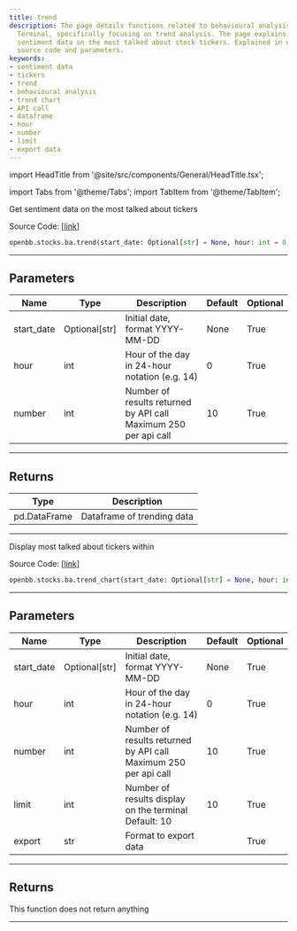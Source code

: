 ```yaml
---
title: trend
description: The page details functions related to behavioural analysis with OpenBB
  Terminal, specifically focusing on trend analysis. The page explains how to generate
  sentiment data on the most talked about stock tickers. Explained in detail with
  source code and parameters.
keywords:
- sentiment data
- tickers
- trend
- behavioural analysis
- trend chart
- API call
- dataframe
- hour
- number
- limit
- export data
---
```


import HeadTitle from '@site/src/components/General/HeadTitle.tsx';

<HeadTitle title="stocks.ba.trend - Reference | OpenBB SDK Docs" />

import Tabs from '@theme/Tabs';
import TabItem from '@theme/TabItem';

<Tabs>
<TabItem value="model" label="Model" default>

Get sentiment data on the most talked about tickers

Source Code: [[link](https://github.com/OpenBB-finance/OpenBBTerminal/tree/main/openbb_terminal/common/behavioural_analysis/sentimentinvestor_model.py#L136)]

```python
openbb.stocks.ba.trend(start_date: Optional[str] = None, hour: int = 0, number: int = 10)
```

---

## Parameters

| Name | Type | Description | Default | Optional |
| ---- | ---- | ----------- | ------- | -------- |
| start_date | Optional[str] | Initial date, format YYYY-MM-DD | None | True |
| hour | int | Hour of the day in 24-hour notation (e.g. 14) | 0 | True |
| number | int | Number of results returned by API call<br/>Maximum 250 per api call | 10 | True |


---

## Returns

| Type | Description |
| ---- | ----------- |
| pd.DataFrame | Dataframe of trending data |
---

</TabItem>
<TabItem value="view" label="Chart">

Display most talked about tickers within

Source Code: [[link](https://github.com/OpenBB-finance/OpenBBTerminal/tree/main/openbb_terminal/common/behavioural_analysis/sentimentinvestor_view.py#L151)]

```python
openbb.stocks.ba.trend_chart(start_date: Optional[str] = None, hour: int = 0, number: int = 10, limit: int = 10, export: str = "")
```

---

## Parameters

| Name | Type | Description | Default | Optional |
| ---- | ---- | ----------- | ------- | -------- |
| start_date | Optional[str] | Initial date, format YYYY-MM-DD | None | True |
| hour | int | Hour of the day in 24-hour notation (e.g. 14) | 0 | True |
| number | int | Number of results returned by API call<br/>Maximum 250 per api call | 10 | True |
| limit | int | Number of results display on the terminal<br/>Default: 10 | 10 | True |
| export | str | Format to export data |  | True |


---

## Returns

This function does not return anything

---

</TabItem>
</Tabs>

